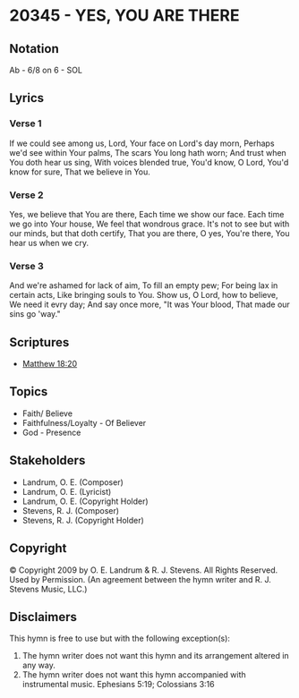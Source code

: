 # 20345 - YES, YOU ARE THERE

## Notation

Ab - 6/8 on 6 - SOL

## Lyrics

### Verse 1

If we could see among us, Lord, Your face on Lord's day morn, Perhaps we'd see within Your palms, The scars You long hath worn; And trust when You doth hear us sing, With voices blended true, You'd know, O Lord, You'd know for sure, That we believe in You.

### Verse 2

Yes, we believe that You are there, Each time we show our face. Each time we go into Your house, We feel that wondrous grace. It's not to see but with our minds, but that doth certify,  That you are there, O yes, You're there, You hear us when we cry. 

### Verse 3

And we're ashamed for lack of aim, To fill an empty pew; For being lax in certain acts, Like bringing souls to You. Show us, O Lord, how to believe, We need it evry day;  And say once more, "It was Your blood, That made our sins go 'way." 


## Scriptures

- [Matthew 18:20](https://www.biblegateway.com/passage/?search=Matthew%2018%3A20)

## Topics

- Faith/ Believe
- Faithfulness/Loyalty - Of Believer
- God - Presence

## Stakeholders

- Landrum, O. E. (Composer)
- Landrum, O. E. (Lyricist)
- Landrum, O. E. (Copyright Holder)
- Stevens, R. J. (Composer)
- Stevens, R. J. (Copyright Holder)

## Copyright

© Copyright 2009 by O. E. Landrum & R. J. Stevens.  All Rights Reserved. Used by Permission.
(An agreement between the hymn writer and R. J. Stevens Music, LLC.)

## Disclaimers

This hymn is free to use but with the following exception(s):
1. The hymn writer does not want this hymn and its arrangement altered in any way.
2. The hymn writer does not want this hymn accompanied with instrumental music.
Ephesians 5:19; Colossians 3:16

